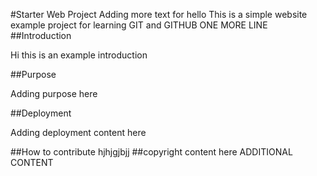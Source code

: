 #Starter Web Project
Adding more text for hello
This is a simple website example project for learning GIT and GITHUB
ONE MORE LINE
##Introduction

Hi this is an example introduction

##Purpose

Adding purpose here

##Deployment

Adding deployment content here 

##How to contribute
hjhjgjbjj
##copyright
content here
ADDITIONAL CONTENT